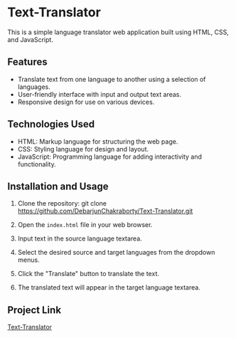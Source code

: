 # Text-Translator

This is a simple language translator web application built using HTML, CSS, and JavaScript.

## Features

- Translate text from one language to another using a selection of languages.
- User-friendly interface with input and output text areas.
- Responsive design for use on various devices.

## Technologies Used

- HTML: Markup language for structuring the web page.
- CSS: Styling language for design and layout.
- JavaScript: Programming language for adding interactivity and functionality.

## Installation and Usage

1. Clone the repository:
git clone https://github.com/DebarjunChakraborty/Text-Translator.git

2. Open the `index.html` file in your web browser.

3. Input text in the source language textarea.

4. Select the desired source and target languages from the dropdown menus.

5. Click the "Translate" button to translate the text.

6. The translated text will appear in the target language textarea.

## Project Link
[Text-Translator](https://debarjunchakraborty.github.io/Text-Translator/)
